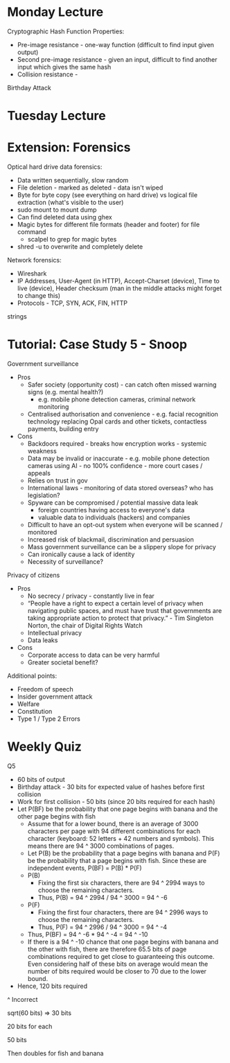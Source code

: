 # Monday Lecture

Cryptographic Hash Function Properties:

- Pre-image resistance - one-way function (difficult to find input given output)
- Second pre-image resistance - given an input, difficult to find another input which gives the same hash
- Collision resistance - 



Birthday Attack



# Tuesday Lecture

# Extension: Forensics

Optical hard drive data forensics:

- Data written sequentially, slow random
- File deletion - marked as deleted - data isn't wiped
- Byte for byte copy (see everything on hard drive) vs logical file extraction (what's visible to the user)
- sudo mount to mount dump
- Can find deleted data using ghex
- Magic bytes for different file formats (header and footer) for file command
  - scalpel to grep for magic bytes
- shred -u to overwrite and completely delete

Network forensics:

- Wireshark
- IP Addresses, User-Agent (in HTTP), Accept-Charset (device), Time to live (device), Header checksum (man in the middle attacks might forget to change this)
- Protocols - TCP, SYN, ACK, FIN, HTTP

 

strings

# Tutorial: Case Study 5 - Snoop

Government surveillance

- Pros
  - Safer society (opportunity cost) - can catch often missed warning signs (e.g. mental health?)
    - e.g. mobile phone detection cameras, criminal network monitoring
  - Centralised authorisation and convenience - e.g. facial recognition technology replacing Opal cards and other tickets, contactless payments, building entry
- Cons
  - Backdoors required - breaks how encryption works - systemic weakness
  - Data may be invalid or inaccurate - e.g. mobile phone detection cameras using AI - no 100% confidence - more court cases / appeals
  - Relies on trust in gov
  - International laws - monitoring of data stored overseas? who has legislation?
  - Spyware can be compromised / potential massive data leak
    - foreign countries having access to everyone's data
    - valuable data to individuals (hackers) and companies
  - Difficult to have an opt-out system when everyone will be scanned / monitored
  - Increased risk of blackmail, discrimination and persuasion
  - Mass government surveillance can be a slippery slope for privacy
  - Can ironically cause a lack of identity
  - Necessity of surveillance?

Privacy of citizens

- Pros
  - No secrecy / privacy - constantly live in fear
  - “People have a right to expect a certain level of privacy when navigating public spaces, and must have trust that governments are taking appropriate action to protect that privacy.” - Tim Singleton Norton, the chair of Digital Rights Watch
  - Intellectual privacy
  - Data leaks
- Cons
  - Corporate access to data can be very harmful
  - Greater societal benefit?

Additional points:

- Freedom of speech
- Insider government attack
- Welfare
- Constitution
- Type 1 / Type 2 Errors



# Weekly Quiz



Q5

- 60 bits of output
- Birthday attack - 30 bits for expected value of hashes before first collision
- Work for first collision - 50 bits (since 20 bits required for each hash)
- Let P(BF) be the probability that one page begins with banana and the other page begins with fish
  - Assume that for a lower bound, there is an average of 3000 characters per page with 94 different combinations for each character (keyboard: 52 letters + 42 numbers and symbols). This means there are 94 ^ 3000 combinations of pages.
  - Let P(B) be the probability that a page begins with banana and P(F) be the probability that a page begins with fish. Since these are independent events, P(BF) = P(B) * P(F)
  - P(B)
    - Fixing the first six characters, there are 94 ^ 2994 ways to choose the remaining characters.
    - Thus, P(B) = 94 ^ 2994 / 94 ^ 3000 = 94 ^ -6
  - P(F)
    - Fixing the first four characters, there are 94 ^ 2996 ways to choose the remaining characters.
    - Thus, P(F) = 94 ^ 2996 / 94 ^ 3000 = 94 ^ -4
  - Thus, P(BF) = 94 ^ -6 * 94 ^ -4 = 94 ^ -10
  - If there is a 94 ^ -10 chance that one page begins with banana and the other with fish, there are therefore 65.5 bits of page combinations required to get close to guaranteeing this outcome. Even considering half of these bits on average would mean the number of bits required would be closer to 70 due to the lower bound. 
- Hence, 120 bits required

^ Incorrect

sqrt(60 bits) => 30 bits

20 bits for each

50 bits

Then doubles for fish and banana





